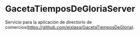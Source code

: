 # GacetaTiemposDeGloriaServer
Servicio para la aplicación de directorio de comercios(https://github.com/eislasq/GacetaTiemposDeGloria).
